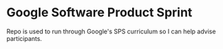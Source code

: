 # Google Software Product Sprint

Repo is used to run through Google's SPS curriculum so I can help advise participants.